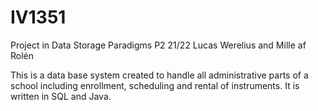 # IV1351
Project in Data Storage Paradigms P2 21/22
Lucas Werelius and Mille af Rolén

This is a data base system created to handle all administrative parts of a school including enrollment, scheduling and rental of instruments. It is written in SQL and Java.
